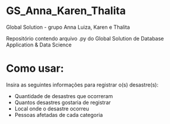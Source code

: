 # GS_Anna_Karen_Thalita
Global Solution - grupo Anna Luiza, Karen e Thalita  
 
Repositório contendo arquivo .py do Global Solution de Database Application & Data Science

# Como usar:
Insira as seguintes informações para registrar o(s) desastre(s):
- Quantidade de desastres que ocorreram
- Quantos desastres gostaria de registrar
- Local onde o desastre ocorreu
- Pessoas afetadas de cada categoria
